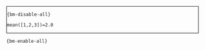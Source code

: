 <div style="border:1px solid black;">

`{bm-disable-all}`

```
mean([1,2,3])=2.0
```

</div>

`{bm-enable-all}`

